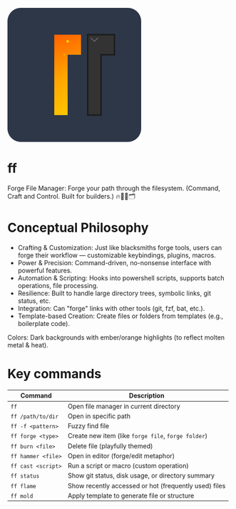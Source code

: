 ![](./resources/logo.svg)
# ff
Forge File Manager: Forge your path through the filesystem. (Command, Craft and Control. Built for builders.)
🔥🔨🧱🗂️

# Conceptual Philosophy

* Crafting & Customization: Just like blacksmiths forge tools, users can forge their workflow — customizable keybindings, plugins, macros.
* Power & Precision: Command-driven, no-nonsense interface with powerful features.
* Automation & Scripting: Hooks into powershell scripts, supports batch operations, file processing.
* Resilience: Built to handle large directory trees, symbolic links, git status, etc.
* Integration: Can "forge" links with other tools (git, fzf, bat, etc.).
* Template-based Creation: Create files or folders from templates (e.g., boilerplate code).


Colors: Dark backgrounds with ember/orange highlights (to reflect molten metal & heat).

# Key commands
| Command            | Description                                           |
| ------------------ | ----------------------------------------------------- |
| `ff`               | Open file manager in current directory                |
| `ff /path/to/dir`  | Open in specific path                                 |
| `ff -f <pattern>`  | Fuzzy find file                                       |
| `ff forge <type>`  | Create new item (like `forge file`, `forge folder`)   |
| `ff burn <file>`   | Delete file (playfully themed)                        |
| `ff hammer <file>` | Open in editor (forge/edit metaphor)                  |
| `ff cast <script>` | Run a script or macro (custom operation)              |
| `ff status`        | Show git status, disk usage, or directory summary     |
| `ff flame`         | Show recently accessed or hot (frequently used) files |
| `ff mold`          | Apply template to generate file or structure          |
